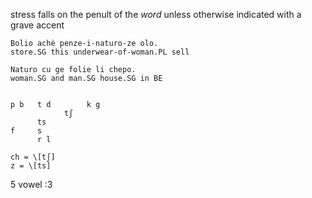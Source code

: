 stress falls on the penult of the *word* unless otherwise indicated with a grave accent

```
Bolio achè penze-i-naturo-ze olo.
store.SG this underwear-of-woman.PL sell

Naturo cu ge folie li chepo.
woman.SG and man.SG house.SG in BE
```

```

p b   t d        k g
            tʃ
      ts
f     s
      r l

ch = \[tʃ]
z = \[ts]
```

5 vowel :3
